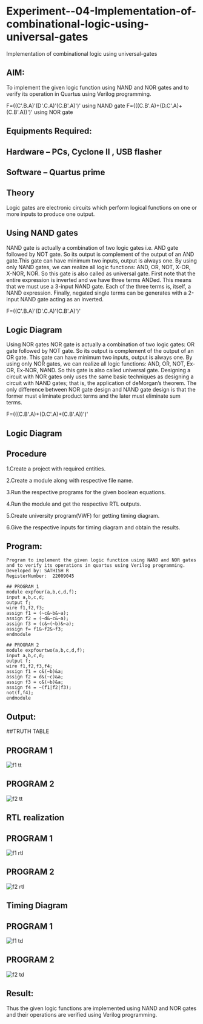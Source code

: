 # Experiment--04-Implementation-of-combinational-logic-using-universal-gates
Implementation of combinational logic using universal-gates
 
## AIM:
To implement the given logic function using NAND and NOR gates and to verify its operation in Quartus using Verilog programming.

F=((C'.B.A)'(D'.C.A)'(C.B'.A)')' using NAND gate
F=(((C.B'.A)+(D.C'.A)+(C.B'.A))')' using NOR gate
## Equipments Required:
## Hardware – PCs, Cyclone II , USB flasher
## Software – Quartus prime


## Theory
Logic gates are electronic circuits which perform logical functions on one or more inputs to produce one output. 

## Using NAND gates
NAND gate is actually a combination of two logic gates i.e. AND gate followed by NOT gate. So its output is complement of the output of an AND gate.This gate can have minimum two inputs, output is always one. By using only NAND gates, we can realize all logic functions: AND, OR, NOT, X-OR, X-NOR, NOR. So this gate is also called as universal gate. First note that the entire expression is inverted and we have three terms ANDed. This means that we must use a 3-input NAND gate. Each of the three terms is, itself, a NAND expression. Finally, negated single terms can be generates with a 2-input NAND gate acting as an inverted.

F=((C'.B.A)'(D'.C.A)'(C.B'.A)')'

## Logic Diagram

Using NOR gates
NOR gate is actually a combination of two logic gates: OR gate followed by NOT gate. So its output is complement of the output of an OR gate. This gate can have minimum two inputs, output is always one. By using only NOR gates, we can realize all logic functions: AND, OR, NOT, Ex-OR, Ex-NOR, NAND. So this gate is also called universal gate. Designing a circuit with NOR gates only uses the same basic techniques as designing a circuit with NAND gates; that is, the application of deMorgan’s theorem. The only difference between NOR gate design and NAND gate design is that the former must eliminate product terms and the later must eliminate sum terms.

F=(((C.B'.A)+(D.C'.A)+(C.B'.A))')'

## Logic Diagram
## Procedure
1.Create a project with required entities.

2.Create a module along with respective file name.

3.Run the respective programs for the given boolean equations.

4.Run the module and get the respective RTL outputs.

5.Create university program(VWF) for getting timing diagram.

6.Give the respective inputs for timing diagram and obtain the results.

## Program:
```
Program to implement the given logic function using NAND and NOR gates and to verify its operations in quartus using Verilog programming.
Developed by: SATHISH R
RegisterNumber:  22009045
```
```
## PROGRAM 1
module expfour(a,b,c,d,f);
input a,b,c,d;
output f;
wire f1,f2,f3;
assign f1 = (~c&~b&~a);
assign f2 = (~d&~c&~a);
assign f3 = (c&~(~b)&~a);
assign f= f1&~f2&~f3;
endmodule
```
```
## PROGRAM 2
module expfourtwo(a,b,c,d,f);
input a,b,c,d;
output f;
wire f1,f2,f3,f4;
assign f1 = c&(~b)&a;
assign f2 = d&(~c)&a;
assign f3 = c&(~b)&a;
assign f4 = ~(f1|f2|f3);
not(f,f4);
endmodule
```
## Output:
##TRUTH TABLE

## PROGRAM 1
![f1 tt](https://user-images.githubusercontent.com/118790841/211196374-7159c749-18ec-4c0d-bd6a-ac54a2b343e8.png)

## PROGRAM 2
![f2 tt](https://user-images.githubusercontent.com/118790841/211196377-0176ae23-1d8a-4d66-b916-0e9f8a6a21b5.png)

## RTL realization

## PROGRAM 1
![f1 rtl](https://user-images.githubusercontent.com/118790841/211196397-fa9ee073-4735-4fd0-ac36-78e539df9de3.png)


## PROGRAM 2
![f2 rtl](https://user-images.githubusercontent.com/118790841/211196405-8e849268-52b0-4cef-867f-2cf5737ab977.png)

## Timing Diagram

## PROGRAM 1
![f1 td](https://user-images.githubusercontent.com/118790841/211196416-aea3db14-7695-4dcd-9a5f-52bbe362d540.png)

## PROGRAM 2
![f2 td](https://user-images.githubusercontent.com/118790841/211196428-fa6d5cef-a88d-4ceb-9bec-7059b20a7259.png)

## Result:
Thus the given logic functions are implemented using NAND and NOR gates and their operations are verified using Verilog programming.
